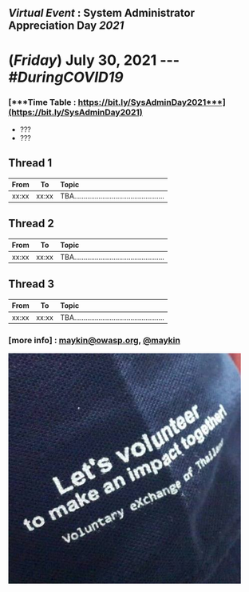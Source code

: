 ## ***Virtual Event*** : System Administrator Appreciation Day ***2021***
# **(*Friday*) July 30, 2021** --- *#DuringCOVID19*

### [***Time Table : https://bit.ly/SysAdminDay2021***](https://bit.ly/SysAdminDay2021)
+ ???
+ ???

## Thread 1

| From  |    To    |  Topic                                                   |
|:-----:|:--------:|:---------------------------------------------------------|
| xx:xx |  xx:xx   | TBA................................................      |

## Thread 2

| From  |    To    |  Topic                                                   |
|:-----:|:--------:|:---------------------------------------------------------|
| xx:xx |  xx:xx   | TBA................................................      |

## Thread 3

| From  |    To    |  Topic                                                   |
|:-----:|:--------:|:---------------------------------------------------------|
| xx:xx |  xx:xx   | TBA................................................      |


### [more info] : <maykin@owasp.org>, [@maykin](https://line.me/R/ti/p/%40maykin)

[![](Supporters/VolunteXTH.jpg "Thank you to our supporters")](https://VolunteX.github.io)
